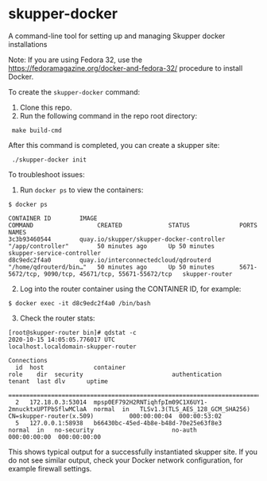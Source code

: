 # skupper-docker
A command-line tool for setting up and managing Skupper docker installations

Note: If you are using Fedora 32, use the https://fedoramagazine.org/docker-and-fedora-32/ procedure to install Docker.

To create the `skupper-docker` command:

1. Clone this repo.
2. Run the following command in the repo root directory:
```
 make build-cmd
```
After this command is completed, you can create a skupper site:
```
 ./skupper-docker init
```

To troubleshoot issues:

1. Run `docker ps` to view the containers:

```
$ docker ps

CONTAINER ID        IMAGE                                       COMMAND                  CREATED             STATUS              PORTS                                                 NAMES
3c3b93460544        quay.io/skupper/skupper-docker-controller   "/app/controller"        50 minutes ago      Up 50 minutes                                                             skupper-service-controller
d8c9edc2f4a0        quay.io/interconnectedcloud/qdrouterd       "/home/qdrouterd/bin…"   50 minutes ago      Up 50 minutes       5671-5672/tcp, 9090/tcp, 45671/tcp, 55671-55672/tcp   skupper-router
```

2. Log into the router container using the CONTAINER ID, for example:

```
$ docker exec -it d8c9edc2f4a0 /bin/bash
```

3. Check the router stats:

```
[root@skupper-router bin]# qdstat -c
2020-10-15 14:05:05.776017 UTC
localhost.localdomain-skupper-router

Connections
  id  host              container                                               role    dir  security                         authentication            tenant  last dlv      uptime
  ==========================================================================================================================================================================================
  2   172.18.0.3:53014  mpsp0EF792H2RNTiqhfpIm09C1X6UY1-2mnucktxUPTPbSflwMClaA  normal  in   TLSv1.3(TLS_AES_128_GCM_SHA256)  CN=skupper-router(x.509)          000:00:00:04  000:00:53:02
  5   127.0.0.1:58938   b66430bc-45ed-4b8e-b48d-70e25e63f8e3                    normal  in   no-security                      no-auth                           000:00:00:00  000:00:00:00

```

This shows typical output for a successfully instantiated skupper site.
If you do not see similar output, check your Docker network configuration, for example firewall settings.
